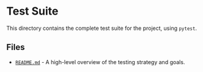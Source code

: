 # Test Suite

This directory contains the complete test suite for the project, using `pytest`.

## Files

*   [`README.md`](README.md) - A high-level overview of the testing strategy and goals.